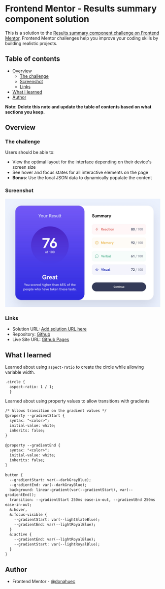 # Frontend Mentor - Results summary component solution

This is a solution to the [Results summary component challenge on Frontend Mentor](https://www.frontendmentor.io/challenges/results-summary-component-CE_K6s0maV). Frontend Mentor challenges help you improve your coding skills by building realistic projects.

## Table of contents

- [Overview](#overview)
  - [The challenge](#the-challenge)
  - [Screenshot](#screenshot)
  - [Links](#links)
- [What I learned](#what-i-learned)
- [Author](#author)

**Note: Delete this note and update the table of contents based on what sections you keep.**

## Overview

### The challenge

Users should be able to:

- View the optimal layout for the interface depending on their device's screen size
- See hover and focus states for all interactive elements on the page
- **Bonus**: Use the local JSON data to dynamically populate the content

### Screenshot

![](./screenshot.jpg)

### Links

- Solution URL: [Add solution URL here](https://your-solution-url.com)
- Repository: [Github](https://github.com/Donahuec/frontend-mentor-results-summary-component)
- Live Site URL: [Github Pages](https://donahuec.github.io/frontend-mentor-results-summary-component/)

## What I learned

Learned about using `aspect-ratio` to create the circle while allowing variable width.

```
.circle {
  aspect-ratio: 1 / 1;
  }
```

Learned about using property values to allow transitions with gradients

```
/* Allows transition on the gradient values */
@property --gradientStart {
  syntax: "<color>";
  initial-value: white;
  inherits: false;
}

@property --gradientEnd {
  syntax: "<color>";
  initial-value: white;
  inherits: false;
}

button {
  --gradientStart: var(--darkGrayBlue);
  --gradientEnd: var(--darkGrayBlue);
  background: linear-gradient(var(--gradientStart), var(--gradientEnd));
  transition: --gradientStart 250ms ease-in-out, --gradientEnd 250ms ease-in-out;
  &:hover,
  &:focus-visible {
    --gradientStart: var(--lightSlateBlue);
    --gradientEnd: var(--lightRoyalBlue);
  }
  &:active {
    --gradientEnd: var(--lightRoyalBlue);
    --gradientStart: var(--lightRoyalBlue);
  }
}
```

## Author

- Frontend Mentor - [@donahuec](https://www.frontendmentor.io/profile/Donahuec)

